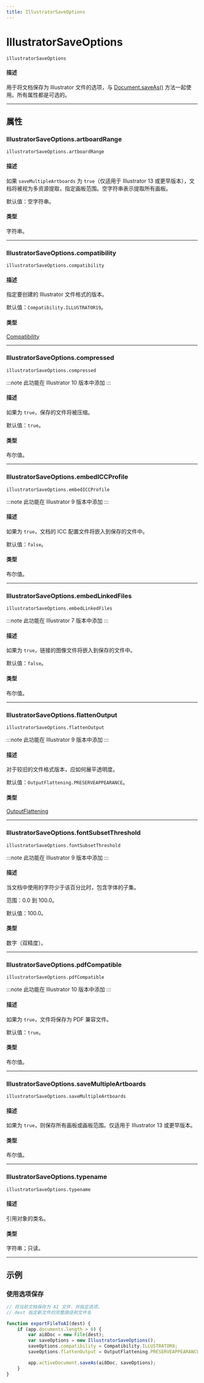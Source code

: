 ```yaml
---
title: IllustratorSaveOptions
---
```

# IllustratorSaveOptions

`illustratorSaveOptions`

#### 描述

用于将文档保存为 Illustrator 文件的选项，与 [Document.saveAs()](../Document#documentsaveas) 方法一起使用。所有属性都是可选的。

---

## 属性

### IllustratorSaveOptions.artboardRange

`illustratorSaveOptions.artboardRange`

#### 描述

如果 `saveMultipleArtboards` 为 `true`（仅适用于 Illustrator 13 或更早版本），文档将被视为多资源提取，指定画板范围。空字符串表示提取所有画板。

默认值：空字符串。

#### 类型

字符串。

---

### IllustratorSaveOptions.compatibility

`illustratorSaveOptions.compatibility`

#### 描述

指定要创建的 Illustrator 文件格式的版本。

默认值：`Compatibility.ILLUSTRATOR19`。

#### 类型

[Compatibility](../scripting-constants#compatibility)

---

### IllustratorSaveOptions.compressed

`illustratorSaveOptions.compressed`

:::note
此功能在 Illustrator 10 版本中添加
:::

#### 描述

如果为 `true`，保存的文件将被压缩。

默认值：`true`。

#### 类型

布尔值。

---

### IllustratorSaveOptions.embedICCProfile

`illustratorSaveOptions.embedICCProfile`

:::note
此功能在 Illustrator 9 版本中添加
:::

#### 描述

如果为 `true`，文档的 ICC 配置文件将嵌入到保存的文件中。

默认值：`false`。

#### 类型

布尔值。

---

### IllustratorSaveOptions.embedLinkedFiles

`illustratorSaveOptions.embedLinkedFiles`

:::note
此功能在 Illustrator 7 版本中添加
:::

#### 描述

如果为 `true`，链接的图像文件将嵌入到保存的文件中。

默认值：`false`。

#### 类型

布尔值。

---

### IllustratorSaveOptions.flattenOutput

`illustratorSaveOptions.flattenOutput`

:::note
此功能在 Illustrator 9 版本中添加
:::

#### 描述

对于较旧的文件格式版本，应如何展平透明度。

默认值：`OutputFlattening.PRESERVEAPPEARANCE`。

#### 类型

[OutputFlattening](../scripting-constants#outputflattening)

---

### IllustratorSaveOptions.fontSubsetThreshold

`illustratorSaveOptions.fontSubsetThreshold`

:::note
此功能在 Illustrator 9 版本中添加
:::

#### 描述

当文档中使用的字符少于该百分比时，包含字体的子集。

范围：0.0 到 100.0。

默认值：100.0。

#### 类型

数字（双精度）。

---

### IllustratorSaveOptions.pdfCompatible

`illustratorSaveOptions.pdfCompatible`

:::note
此功能在 Illustrator 10 版本中添加
:::

#### 描述

如果为 `true`，文件将保存为 PDF 兼容文件。

默认值：`true`。

#### 类型

布尔值。

---

### IllustratorSaveOptions.saveMultipleArtboards

`illustratorSaveOptions.saveMultipleArtboards`

#### 描述

如果为 `true`，则保存所有画板或画板范围。仅适用于 Illustrator 13 或更早版本。

#### 类型

布尔值。

---

### IllustratorSaveOptions.typename

`illustratorSaveOptions.typename`

#### 描述

引用对象的类名。

#### 类型

字符串；只读。

---

## 示例

### 使用选项保存

```javascript
// 将当前文档保存为 AI 文件，并指定选项，
// dest 指定新文件的完整路径和文件名

function exportFileToAI(dest) {
    if (app.documents.length > 0) {
        var ai8Doc = new File(dest);
        var saveOptions = new IllustratorSaveOptions();
        saveOptions.compatibility = Compatibility.ILLUSTRATOR8;
        saveOptions.flattenOutput = OutputFlattening.PRESERVEAPPEARANCE;

        app.activeDocument.saveAs(ai8Doc, saveOptions);
    }
}
```